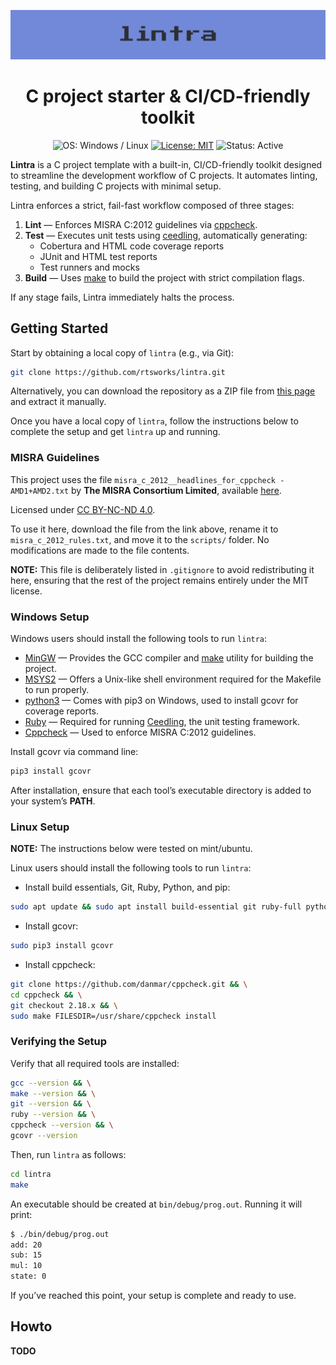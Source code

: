 <div align="center">

  <!-- Banner placeholder -->
  ![Lintra Banner](images/lintra-banner.png)
  
  # C project starter & CI/CD-friendly toolkit
  
  <!-- Badge placeholder -->
  ![OS: Windows / Linux](https://img.shields.io/badge/OS-Windows%20%7C%20Linux-blue)
  [![License: MIT](https://img.shields.io/badge/License-MIT-blue.svg)](LICENSE)
  ![Status: Active](https://img.shields.io/badge/status-active-brightgreen)
  
</div>

**Lintra** is a C project template with a built-in, CI/CD-friendly toolkit designed
to streamline the development workflow of C projects. It automates linting, testing,
and building C projects with minimal setup.

Lintra enforces a strict, fail-fast workflow composed of three stages:

1. **Lint** — Enforces MISRA C:2012 guidelines via [cppcheck].  
2. **Test** — Executes unit tests using [ceedling], automatically generating:
   - Cobertura and HTML code coverage reports  
   - JUnit and HTML test reports  
   - Test runners and mocks  
3. **Build** — Uses [make] to build the project with strict compilation flags.

[cppcheck]: https://cppcheck.sourceforge.io/
[ceedling]: https://github.com/ThrowTheSwitch/Ceedling
[make]: https://www.gnu.org/software/make/

If any stage fails, Lintra immediately halts the process.

## Getting Started

Start by obtaining a local copy of `lintra` (e.g., via Git):

```bash
git clone https://github.com/rtsworks/lintra.git
```

Alternatively, you can download the repository as a ZIP file from [this page]
and extract it manually.

[this page]: https://github.com/rtsworks/lintra/tree/main

Once you have a local copy of `lintra`, follow the instructions below to
complete the setup and get `lintra` up and running.

### MISRA Guidelines

This project uses the file `misra_c_2012__headlines_for_cppcheck - AMD1+AMD2.txt`
by **The MISRA Consortium Limited**, available [here].

Licensed under [CC BY-NC-ND 4.0](https://creativecommons.org/licenses/by-nc-nd/4.0/).

To use it here, download the file from the link above, rename it to
`misra_c_2012_rules.txt`, and move it to the `scripts/` folder. No modifications
are made to the file contents.

**NOTE:** This file is deliberately listed in `.gitignore` to avoid redistributing
it here, ensuring that the rest of the project remains entirely under the MIT license.

[here]: https://gitlab.com/MISRA/MISRA-C/MISRA-C-2012/tools/-/blob/main/misra_c_2012__headlines_for_cppcheck%20-%20AMD1+AMD2.txt?ref_type=heads

### Windows Setup

Windows users should install the following tools to run `lintra`:

- [MinGW] — Provides the GCC compiler and [make] utility for building the project.  
- [MSYS2] — Offers a Unix-like shell environment required for the Makefile to run
            properly.  
- [python3] — Comes with pip3 on Windows, used to install gcovr for coverage
              reports.  
- [Ruby] — Required for running [Ceedling], the unit testing framework.  
- [Cppcheck] — Used to enforce MISRA C:2012 guidelines.

Install gcovr via command line:

```bash
pip3 install gcovr
```

After installation, ensure that each tool’s executable directory is added to your
system’s **PATH**.  

[MinGW]: https://nuwen.net/mingw.html  
[MSYS2]: https://www.msys2.org/  
[python3]: https://www.python.org/downloads/windows/  
[Ruby]: https://rubyinstaller.org/  
[Cppcheck]: https://cppcheck.sourceforge.io/  

### Linux Setup

**NOTE:** The instructions below were tested on mint/ubuntu.

Linux users should install the following tools to run `lintra`:

- Install build essentials, Git, Ruby, Python, and pip:

```bash
sudo apt update && sudo apt install build-essential git ruby-full python3 python3-pip
```

- Install gcovr:

```bash
sudo pip3 install gcovr
```

- Install cppcheck:

```bash
git clone https://github.com/danmar/cppcheck.git && \
cd cppcheck && \
git checkout 2.18.x && \
sudo make FILESDIR=/usr/share/cppcheck install
```

### Verifying the Setup

Verify that all required tools are installed:

```bash
gcc --version && \
make --version && \
git --version && \
ruby --version && \
cppcheck --version && \
gcovr --version
```

Then, run `lintra` as follows:

```bash
cd lintra
make
```

An executable should be created at `bin/debug/prog.out`. Running it will print:

```bash
$ ./bin/debug/prog.out 
add: 20
sub: 15
mul: 10
state: 0
```

If you’ve reached this point, your setup is complete and ready to use.

## Howto

**TODO**
